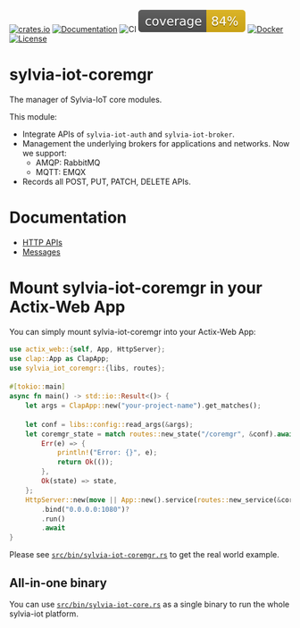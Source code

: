 [![crates.io](https://img.shields.io/crates/v/sylvia-iot-coremgr)](https://crates.io/crates/sylvia-iot-coremgr)
[![Documentation](https://docs.rs/sylvia-iot-coremgr/badge.svg)](https://docs.rs/sylvia-iot-coremgr)
![CI](https://github.com/woofdogtw/sylvia-iot-core/actions/workflows/build-test.yaml/badge.svg)
[![Coverage](https://raw.githubusercontent.com/woofdogtw/sylvia-iot-core/gh-pages/docs/coverage/sylvia-iot-coremgr/badges/flat.svg)](https://woofdogtw.github.io/sylvia-iot-core/coverage/sylvia-iot-coremgr/)
[![Docker](https://img.shields.io/docker/v/woofdogtw/sylvia-iot-coremgr?label=docker&logo=docker)](https://hub.docker.com/r/woofdogtw/sylvia-iot-coremgr)
[![License](https://img.shields.io/badge/license-MIT-blue.svg)](LICENSE)

# sylvia-iot-coremgr

The manager of Sylvia-IoT core modules.

This module:

- Integrate APIs of `sylvia-iot-auth` and `sylvia-iot-broker`.
- Management the underlying brokers for applications and networks. Now we support:
    - AMQP: RabbitMQ
    - MQTT: EMQX
- Records all POST, PUT, PATCH, DELETE APIs.

# Documentation

- [HTTP APIs](doc/api.md)
- [Messages](doc/message.md)

# Mount sylvia-iot-coremgr in your Actix-Web App

You can simply mount sylvia-iot-coremgr into your Actix-Web App:

```rust
use actix_web::{self, App, HttpServer};
use clap::App as ClapApp;
use sylvia_iot_coremgr::{libs, routes};

#[tokio::main]
async fn main() -> std::io::Result<()> {
    let args = ClapApp::new("your-project-name").get_matches();

    let conf = libs::config::read_args(&args);
    let coremgr_state = match routes::new_state("/coremgr", &conf).await {
        Err(e) => {
            println!("Error: {}", e);
            return Ok(());
        },
        Ok(state) => state,
    };
    HttpServer::new(move || App::new().service(routes::new_service(&coremgr_state)))
        .bind("0.0.0.0:1080")?
        .run()
        .await
}
```

Please see [`src/bin/sylvia-iot-coremgr.rs`](src/bin/sylvia-iot-coremgr.rs) to get the real world example.

## All-in-one binary

You can use [`src/bin/sylvia-iot-core.rs`](src/bin/sylvia-iot-core.rs) as a single binary to run the whole sylvia-iot platform.
